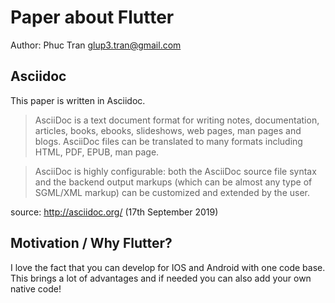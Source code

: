 # Paper about Flutter

Author: Phuc Tran <glup3.tran@gmail.com>

## Asciidoc

This paper is written in Asciidoc.

> AsciiDoc is a text document format for writing notes, documentation, articles, books, ebooks, slideshows, web pages, man pages and blogs. AsciiDoc files can be translated to many formats including HTML, PDF, EPUB, man page.
  
> AsciiDoc is highly configurable: both the AsciiDoc source file syntax and the backend output markups (which can be almost any type of SGML/XML markup) can be customized and extended by the user.

source: http://asciidoc.org/ (17th September 2019)

## Motivation / Why Flutter?

I love the fact that you can develop for IOS and Android with one code base.
This brings a lot of advantages and if needed you can also add your own native code! 